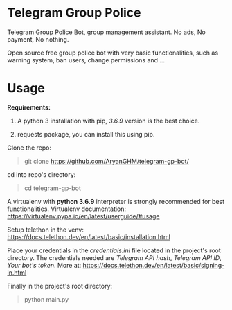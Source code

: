 # Telegram Group Police
Telegram Group Police Bot, group management assistant. No ads, No payment, No nothing.

Open source free group police bot with very basic functionalities, such as warning system, ban users, change permissions and ...

# Usage
**Requirements:**
1. A python 3 installation with pip, _3.6.9_ version is the best choice.

2. requests package, you can install this using pip.

Clone the repo: 
> git clone https://github.com/AryanGHM/telegram-gp-bot/

cd into repo's directory:
> cd telegram-gp-bot

A virtualenv with **python 3.6.9** interpreter is strongly recommended for best functionalities. Virtualenv documentation: https://virtualenv.pypa.io/en/latest/userguide/#usage

Setup telethon in the venv:
https://docs.telethon.dev/en/latest/basic/installation.html

Place your credentials in the _credentials.ini_ file located in the project's root directory. The credentials needed are _Telegram API hash_, _Telegram API ID_, _Your bot's token_. More at: https://docs.telethon.dev/en/latest/basic/signing-in.html

Finally in the project's root directory:
> python main.py


